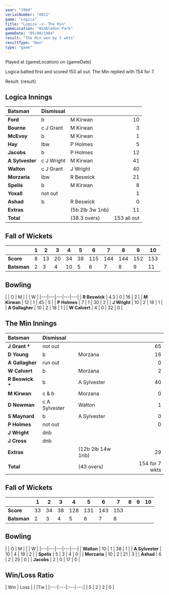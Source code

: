 ```yaml
---
year: "1984"
serialNumber: "0022"
game: "Logica"
title: "Logica -v- The Min"
gameLocation: "Wimbledon Park"
gameDate: "05/08/1984"
result: "The Min won by 3 wkts"
resultType: "Won"
type: "game"
---
```


Played at {gameLocation} on {gameDate} 

Logica batted first and scored 153 all out. The Min replied with 154 for 7.

Result: {result}

## Logica Innings

| Batsman | Dismissal |  |  |
|:---|:---|---|---:|
| **Ford** | b | M Kirwan | 10 | 
| **Bourne** | c J Grant | M Kirwan | 3 | 
| **McEvoy** | b | M Kirwan | 1 | 
| **Hay** | lbw | P Holmes | 5 | 
| **Jacobs** | b | P Holmes | 12 | 
| **A Sylvester** | c J Wright | M Kirwan | 41 | 
| **Walton** | c J Grant | J Wright | 40 | 
| **Morzaria** | lbw | R Beswick | 21 | 
| **Spelis** | b | M Kirwan | 8 | 
| **Yoxall** | not out |  | 1 | 
| **Ashad** | b | R Beswick | 0 | 
| **Extras** | | (5b 2lb 3w 1nb) | 11 | 
| **Total** | | (38.3 overs) | 153 all out | 

## Fall of Wickets

| | 1 | 2 | 3 | 4 | 5 | 6 | 7 | 8 | 9 | 10 |
|---|---|---|---|---|---|---|---|---|---|---|
| **Score** | 8 | 13 | 20 | 34 | 38 | 115 | 144 | 144 | 152 | 153 | 
| **Batsman** | 2 | 3 | 4 | 10 | 5 | 6 | 7 | 8 | 9 | 11 | 

## Bowling

| | O | M |  |  | W |
|---|---|---|---|---|
| **R Beswick** | 4.3 | 0 | 16 | 2 | 
| **M Kirwan** | 12 | 1 | 45 | 5 | 
| **P Holmes** | 7 | 1 | 30 | 2 | 
| **J Wright** | 10 | 2 | 18 | 1 | 
| **A Gallagher** | 10 | 2 | 18 | 1 |
| **W Calvert** | 4 | 0 | 32 | 0 | 

## The Min Innings

| Batsman | Dismissal |  |  |
|:---|:---|---|---:|
| **J Grant &#8224;** | not out |  | 65 | 
| **D Young** | b | Morzana | 16 | 
| **A Gallagher** | run out |  | 0 | 
| **W Calvert** | b | Morzana | 2 | 
| **R Beswick &#42;** | b  | A Sylvester | 40 | 
| **M Kirwan** | c & b | Morzana | 0 | 
| **D Newman** | c A Sylvester | Watton | 1 | 
| **S Maynard** | b | A Sylvester | 0 | 
| **P Holmes** | not out |  | 0 | 
| **J Wright** | dnb | |  | 
| **J Cross** | dnb | |  | 
| **Extras** | | (12b 2lb 14w 1nb) | 29 | 
| **Total** | | (43 overs) | 154 for 7 wkts | 

## Fall of Wickets

| | 1 | 2 | 3 | 4 | 5 | 6 | 7 | 8 | 9 | 10 |
|---|---|---|---|---|---|---|---|---|---|---|
| **Score** | 33 | 34 | 38 | 128 | 131 | 143 | 153 |  |  |  | 
| **Batsman** | 2 | 3 | 4 | 5 | 6 | 7 |  8 |  |  |  | 


## Bowling

| | O | M |  |  | W |
|---|---|---|---|---|
| **Walton** | 10 | 1 | 38 | 1 | 
| **A Sylvester** | 10 | 4 | 19 | 2 | 
| **Spelis** | 5 | 3 | 4 | 0 | 
| **Morzaria** | 10 | 2 | 21 | 3 | 
| **Ashad** | 6 | 2 | 25 | 0 |
| **Jacobs** | 2 | 0 | 17 | 0 |

## Win/Loss Ratio

| Win | Loss |  |  |Tie |
|:---|:---|:---|---:|
| 5 | 2 | 2 | 0 |